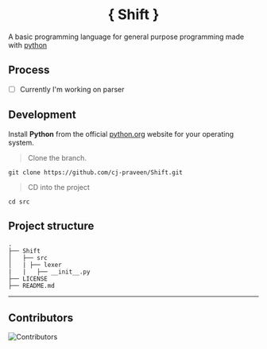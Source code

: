 <h1 align="center">{ Shift }</h1>

A basic programming language for general purpose programming made with [python](https://python.org/)

## Process

- [ ] Currently I'm working on parser

## Development

Install **Python** from the official [python.org](https://python.org/) website for your operating system.

> Clone the branch.
```
git clone https://github.com/cj-praveen/Shift.git
```

> CD into the project
```
cd src
```

## Project structure

```
.
├── Shift
│   ├── src
│   | ├── lexer
|   |   ├── __init__.py
├── LICENSE
├── README.md
```
---
## Contributors

![Contributors](https://contributors-img.web.app/image?repo=cj-praveen/Shift) 
